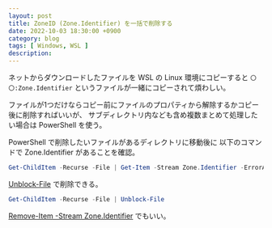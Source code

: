 ```yaml
---
layout: post
title: ZoneID (Zone.Identifier) を一括で削除する
date: 2022-10-03 18:30:00 +0900
category: blog
tags: [ Windows, WSL ]
description:
---
```


ネットからダウンロードしたファイルを WSL の Linux 環境にコピーすると
`〇〇:Zone.Identifier` というファイルが一緒にコピーされて煩わしい。

ファイルが1つだけならコピー前にファイルのプロパティから解除するかコピー後に削除すればいいが、
サブディレクトリ内なども含め複数まとめて処理したい場合は PowerShell を使う。

PowerShell で削除したいファイルがあるディレクトリに移動後に
以下のコマンドで Zone.Identifier があることを確認。

```powershell
Get-ChildItem -Recurse -File | Get-Item -Stream Zone.Identifier -ErrorAction SilentlyContinue
```

[Unblock-File](https://learn.microsoft.com/ja-jp/powershell/module/microsoft.powershell.utility/unblock-file)
で削除できる。

```powershell
Get-ChildItem -Recurse -File | Unblock-File
```

[Remove-Item -Stream Zone.Identifier](https://learn.microsoft.com/ja-jp/powershell/module/microsoft.powershell.management/remove-item#7)
でもいい。
